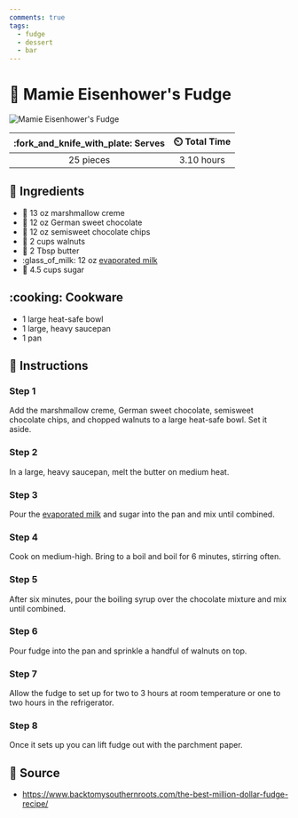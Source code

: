 ```yaml
---
comments: true
tags:
  - fudge
  - dessert
  - bar
---
```

# :chocolate_bar: Mamie Eisenhower's Fudge

![Mamie Eisenhower's Fudge](../assets/images/mamie-eisenhower's-fudge.png)

| :fork_and_knife_with_plate: Serves | :timer_clock: Total Time |
|:----------------------------------:|:-----------------------: |
| 25 pieces | 3.10 hours |

## :salt: Ingredients

- :dango: 13 oz marshmallow creme
- :chocolate_bar: 12 oz German sweet chocolate
- :chocolate_bar: 12 oz semisweet chocolate chips
- :chestnut: 2 cups walnuts
- :butter: 2 Tbsp butter
- :glass_of_milk: 12 oz [evaporated milk][1]
- :candy: 4.5 cups sugar

## :cooking: Cookware

- 1 large heat-safe bowl
- 1 large, heavy saucepan
- 1 pan

## :pencil: Instructions

### Step 1

Add the marshmallow creme, German sweet chocolate, semisweet chocolate chips, and chopped walnuts to a large heat-safe
bowl. Set it aside.

### Step 2

In a large, heavy saucepan, melt the butter on medium heat.

### Step 3

Pour the [evaporated milk][1] and sugar into the pan and mix until combined.

### Step 4

Cook on medium-high. Bring to a boil and boil for 6 minutes, stirring often.

### Step 5

After six minutes, pour the boiling syrup over the chocolate mixture and mix until combined.

### Step 6

Pour fudge into the pan and sprinkle a handful of walnuts on top.

### Step 7

Allow the fudge to set up for two to 3 hours at room temperature or one to two hours in the refrigerator.

### Step 8

Once it sets up you can lift fudge out with the parchment paper.

## :link: Source

- <https://www.backtomysouthernroots.com/the-best-million-dollar-fudge-recipe/>

[1]: <../ingredients/evaporated-milk.md>
